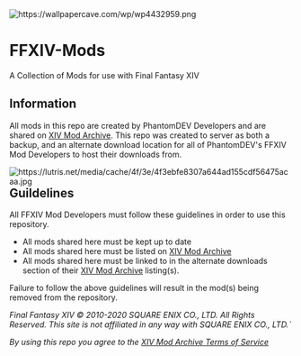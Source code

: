 <img src="https://wallpapercave.com/wp/wp4432959.png" alt="https://wallpapercave.com/wp/wp4432959.png">

# FFXIV-Mods
A Collection of Mods for use with Final Fantasy XIV


## Information
All mods in this repo are created by PhantomDEV Developers and are shared on <a href="https://www.xivmodarchive.com/">XIV Mod Archive</a>.
This repo was created to server as both a backup, and an alternate download location for all of PhantomDEV's FFXIV Mod Developers to host their downloads from.

<img align="right" src="https://lutris.net/media/cache/4f/3e/4f3ebfe8307a644ad155cdf56475acaa.jpg" alt="https://lutris.net/media/cache/4f/3e/4f3ebfe8307a644ad155cdf56475acaa.jpg">

## Guildelines
All FFXIV Mod Developers must follow these guidelines in order to use this repository.

- All mods shared here must be kept up to date
- All mods shared here must be listed on <a href="https://www.xivmodarchive.com/">XIV Mod Archive</a>
- All mods shared here must be linked to in the alternate downloads section of their <a href="https://www.xivmodarchive.com/">XIV Mod Archive</a> listing(s).

Failure to follow the above guidelines will result in the mod(s) being removed from the repository.

*Final Fantasy XIV © 2010-2020 SQUARE ENIX CO., LTD. All Rights Reserved.*
*This site is not affiliated in any way with SQUARE ENIX CO., LTD.`*

*By using this repo you agree to the <a href="https://www.xivmodarchive.com/tos.txt">XIV Mod Archive Terms of Service</a>*
